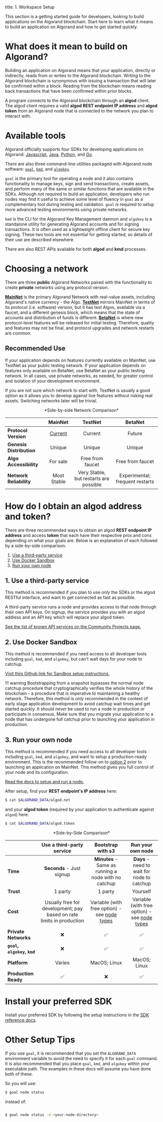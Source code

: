 title: 1. Workspace Setup

This section is a getting started guide for developers, looking to build applications on the Algorand blockchain. Start here to learn what it means to build an application on Algorand and how to get started quickly.

# What does it mean to build on Algorand?
Building an application on Algorand means that your application, directly or indirectly, reads from or writes to the Algorand blockchain. Writing to the Algorand blockchain is synonymous with issuing a transaction that will later be confirmed within a block. Reading from the blockchain means reading back transactions that have been confirmed within prior blocks.

A program connects to the Algorand blockchain through an **algod** client. The algod client requires a valid **algod REST endpoint IP address** and **algod token** from an Algorand node that is connected to the network you plan to interact with. 

# Available tools
Algorand officially supports four SDKs for developing applications on Algorand: [Javascript](../reference-docs/sdks.md#javascript), [Java](../reference-docs/sdks.md#java), [Python](../reference-docs/sdks.md#python), and [Go](../reference-docs/sdks.md#go). 

There are also three command-line utilities packaged with Algorand node software: [`goal`](../reference-docs/goal/goal.md), [`kmd`](../reference-docs/kmd.md), and [`algokey`](../reference-docs/algokey/algokey.md).

`goal` is the primary tool for operating a node and it also contains functionality to manage keys, sign and send transactions, create assets, and perform many of the same or similar functions that are available in the SDKs. Although not required to build an application, developers who run nodes may find it useful to achieve some level of fluency in `goal` as a complementary tool during testing and validation. `goal` _is_ required to setup more advanced testing environments using private networks.

`kmd` is the CLI for the Algorand Key Management daemon and `algokey` is a standalone utility for generating Algorand accounts and for signing transactions. It is often used as a lightweight offline client for secure key signing. These two tools are not essential for getting started, so details of their use are described elsewhere.

There are also REST APIs available for both **algod** and **kmd** processes.

# Choosing a network
There are three **public** Algorand Networks paired with the functionality to create **private** networks using any protocol version. 

[**MainNet**](../reference-docs/algorand-networks/mainnet.md) is the primary Algorand Network with real-value assets, including Algorand's native currency - the Algo. [**TestNet**](../reference-docs/algorand-networks/testnet.md) mirrors MainNet in terms of its protocol (i.e. software) version, but it has test Algos, available via a faucet, and a different genesis block, which means that the state of accounts and distribution of funds is different.  [**BetaNet**](../reference-docs/algorand-networks/betanet.md) is where new protocol-level features will be released for initial testing. Therefore, quality and features may not be final, and protocol upgrades and network restarts are common.

 
## Recommended Use
If your application depends on features currently available on MainNet, use TestNet as your public testing network. If your application depends on features only available on BetaNet, use BetaNet as your public testing network. In all cases, use private networks, as needed, for greater control and isolation of your development environment.

If you are not sure which network to start with, TestNet is usually a good option as it allows you to develop against live features without risking real assets. Switching networks later will be trivial.

<center>*Side-by-side Network Comparison*</center>

 || **MainNet** | **TestNet** | **BetaNet** | 
:-- |:-------------:| :-------------: | :-------------: | 
**Protocol Version** | [Current](../reference-docs/algorand-networks/mainnet.md) | Current| Future | Any |
**Genesis Distribution** | Unique | Unique | Unique | Any |
**Algo Accessibility** | For sale | Free from faucet | Free from faucet | 
**Network Reliability**         | Most Stable  | Very Stable, but restarts are possible | Experimental; frequent restarts | 

# How do I obtain an algod address and token?
There are three recommended ways to obtain an algod **REST endpoint IP address** and access **token** that each have their respective pros and cons depending on what your goals are. Below is an explanation of each followed by a side-by-side comparison.

1. [Use a third-party service](#1-use-a-third-party-service)
2. [Use Docker Sandbox](#2-bootstrap-from-s3)
3. [Run your own node](#3-run-your-own-node)

## 1. Use a third-party service

This method is recommended if you plan to use _only_ the SDKs or the algod RESTful interface, and want to get connected as fast as possible.

A third-party service runs a node and provides access to that node through their own API keys. On signup, the service provides you with an algod address and an API key which will replace your algod token.

[See the list of known API services on the Community Projects page.](../community.md#algorand-api-services)

## 2. Use Docker Sandbox

This method is recommended if you need access to all developer tools including `goal`, `kmd`, and `algokey`, but can't wait days for your node to catchup.


[Visit thiis Github link fpr Sandbox setup instructions.](https://github.com/algorand/sandbox)

!!! warning
	Bootstrapping from a snapshot bypasses the normal node catchup procedure that cryptographically verifies the whole history of the blockchain - a procedure that is imperative to maintaining a healthy network. Therefore, this method is *only* recommended in the context of early stage application development to avoid catchup wait times and get started quickly. It should *never* be used to run a node in production or participate in consensus. Make sure that you migrate your application to a node that has undergone full catchup prior to launching your application in production.

## 3. Run your own node

This method is recommended if you need access to all developer tools including `goal`, `kmd`, and `algokey`, and want to setup a production-ready environment. This is the recommended follow-on to [option 2](#2-use-docker-sandbox) prior to launching an application on MainNet. This method gives you full control of your node and its configuration. 

[Read the docs to setup and run a node.](../network-participation/run-a-node/install.md)

After setup, find your **REST endpoint's IP address** here:

```bash
$ cat $ALGORAND_DATA/algod.net
```

and your **algod token** (required by your application to authenticate against `algod`) here:

```bash
$ cat $ALGORAND_DATA/algod.token
```

<center>*Side-by-Side Comparison*</center>

 || Use a third-party service | Bootstrap with s3 | Run your own node |
:-- |:-------------:| :-------------: | :-------------: |
**Time**         | **Seconds** - Just signup| **Minutes** - Same as running a node with no catchup	| **Days** - need to wait for node to catchup
**Trust**         | 1 party       | 1 party	| Yourself 
**Cost**         | Usually free for development; pay based on rate limits in production | Variable (with free option) - see [node types](../network-participation/run-a-node/types.md)	| Variable (with free option) - see [node types](../network-participation/run-a-node/types.md)	
**Private Networks**| ❌ | ✅ | ✅
**`goal`, `algokey`, `kmd`**| ❌ | ✅ | ✅
**Platform**|Varies|MacOS; Linux|MacOS; Linux|
**Production Ready**| ✅ | ❌ | ✅

# Install your preferred SDK
Install your preferred SDK by following the setup instructions in the [SDK reference docs](../reference-docs/sdks.md).

# Other Setup Tips

If you use `goal`, it is recommended that you set the `ALGORAND_DATA` environment variable to avoid the need to specify it for each `goal` command. It is also recommended that you place `goal`, `kmd`, and `algokey` within your executable path. The examples in these docs will assume you have done both of these.

So you will use:

```bash
$ goal node status 
```

instead of:

```bash

$ goal node status -d <your-node-directory>
```


